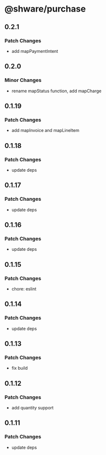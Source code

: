 # @shware/purchase

## 0.2.1

### Patch Changes

- add mapPaymentIntent

## 0.2.0

### Minor Changes

- rename mapStatus function, add mapCharge

## 0.1.19

### Patch Changes

- add mapInvoice and mapLineItem

## 0.1.18

### Patch Changes

- update deps

## 0.1.17

### Patch Changes

- update deps

## 0.1.16

### Patch Changes

- update deps

## 0.1.15

### Patch Changes

- chore: eslint

## 0.1.14

### Patch Changes

- update deps

## 0.1.13

### Patch Changes

- fix build

## 0.1.12

### Patch Changes

- add quantity support

## 0.1.11

### Patch Changes

- update deps
